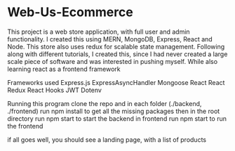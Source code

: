 # Web-Us-Ecommerce
This project is a web store application, with full user and admin functionality. 
I created this using MERN, MongoDB, Express, React and Node. This store also uses redux for scalable state management.
Following along with different tutorials, I created this, since I had never created a large scale piece of software and was interested in pushing myself. While also learning react as a frontend framework

Frameworks used
Express.js
ExpressAsyncHandler
Mongoose
React
React Redux
React Hooks
JWT
Dotenv

Running this program
clone the repo and in each folder (./backend, ./frontend) run npm install to get all the missing packages
then in the root directory run npm start to start the backend
in frontend run npm start to run the frontend

if all goes well, you should see a landing page, with a list of products
